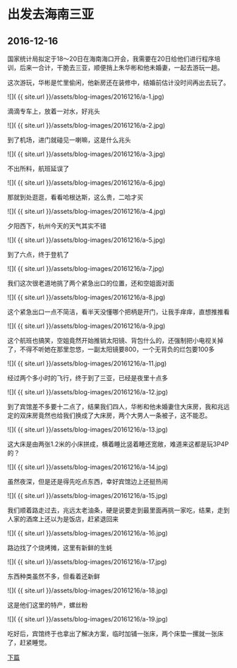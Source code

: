 出发去海南三亚
========================

2016-12-16
------------------------
国家统计局拟定于18～20日在海南海口开会，我需要在20日给他们进行程序培训，后来一合计，干脆去三亚，顺便捎上朱华彬和他未婚妻，一起去游玩一趟。

这次游玩，华彬是忙里偷闲，他新房还在装修中，结婚前估计没时间再出去玩了。

![]( {{ site.url }}/assets/blog-images/20161216/a-1.jpg)

滴滴专车上，放着一对水，好兆头

![]( {{ site.url }}/assets/blog-images/20161216/a-2.jpg)

到了机场，进门就碰见一喇嘛，这是什么兆头

![]( {{ site.url }}/assets/blog-images/20161216/a-3.jpg)

不出所料，航班延误了

![]( {{ site.url }}/assets/blog-images/20161216/a-6.jpg)

那就到处逛逛，看看哈根达斯，这么贵，二哈才买

![]( {{ site.url }}/assets/blog-images/20161216/a-4.jpg)

夕阳西下，杭州今天的天气其实不错

![]( {{ site.url }}/assets/blog-images/20161216/a-5.jpg)

到了六点，终于登机了

![]( {{ site.url }}/assets/blog-images/20161216/a-7.jpg)

我们这次很老道地挑了两个紧急出口的位置，还和空姐面对面

![]( {{ site.url }}/assets/blog-images/20161216/a-8.jpg)

这个紧急出口一点不简洁，看半天没懂哪个把柄是开门，让我手痒痒，直想推推看

![]( {{ site.url }}/assets/blog-images/20161216/a-9.jpg)

这个航班也搞笑，空姐竟然开始推销太阳镜、背包什么的，还强制把小电视关掉了，不得不听她在那里忽悠，一副太阳镜要800，一个无背负的烂包要100多

![]( {{ site.url }}/assets/blog-images/20161216/a-11.jpg)

经过两个多小时的飞行，终于到了三亚，已经是夜里十点多

![]( {{ site.url }}/assets/blog-images/20161216/a-12.jpg)

到了宾馆差不多要十二点了，结果我们四人，华彬和他未婚妻住大床房，我和兆远定的双床房竟然也给我们换成了大床房，两个大男人一条被子，这不能忍。

![]( {{ site.url }}/assets/blog-images/20161216/a-13.jpg)

这大床是由两张1.2米的小床拼成，横着睡比竖着睡还宽敞，难道来这都是玩3P4P的？

![]( {{ site.url }}/assets/blog-images/20161216/a-14.jpg)

虽然夜深，但是还是得先吃点东西，幸好宾馆边上还挺热闹

![]( {{ site.url }}/assets/blog-images/20161216/a-15.jpg)

我们顺着路走过去，兆远太老油条，硬是说要走到最里面再挑一家吃，结果，走到人家的酒席上还以为是饭店，赶紧退回来

![]( {{ site.url }}/assets/blog-images/20161216/a-16.jpg)

路边找了个烧烤摊，这里有新鲜的生蚝

![]( {{ site.url }}/assets/blog-images/20161216/a-17.jpg)

东西种类虽然不多，但看着还新鲜

![]( {{ site.url }}/assets/blog-images/20161216/a-18.jpg)

这是他们这里的特产，螺丝粉

![]( {{ site.url }}/assets/blog-images/20161216/a-19.jpg)

吃好后，宾馆终于也拿出了解决方案，临时加铺一张床，两个床垫一摞就一张床了，赶紧睡觉。

[下篇](/2016/12/17/亚龙湾.html)
